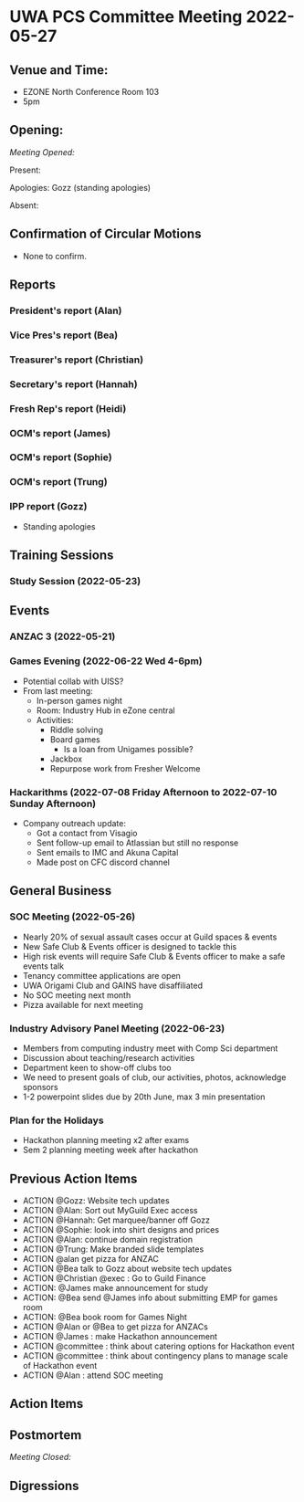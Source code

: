 # UWA PCS Committee Meeting 2022-05-27

## Venue and Time:

- EZONE North Conference Room 103
- 5pm

## Opening:

_Meeting Opened:_

Present:

Apologies: Gozz (standing apologies)

Absent:

## Confirmation of Circular Motions

- None to confirm.

## Reports

### President's report (Alan)

### Vice Pres's report (Bea)

### Treasurer's report (Christian)

### Secretary's report (Hannah)

### Fresh Rep's report (Heidi)

### OCM's report (James)

### OCM's report (Sophie)

### OCM's report (Trung)

### IPP report (Gozz)

- Standing apologies

## Training Sessions

### Study Session (2022-05-23)

## Events

### ANZAC 3 (2022-05-21)

### Games Evening (2022-06-22 Wed 4-6pm)

- Potential collab with UISS?
- From last meeting:
  - In-person games night
  - Room: Industry Hub in eZone central
  - Activities:
    - Riddle solving
    - Board games
      - Is a loan from Unigames possible?
    - Jackbox
    - Repurpose work from Fresher Welcome

### Hackarithms (2022-07-08 Friday Afternoon to 2022-07-10 Sunday Afternoon)

- Company outreach update:
  - Got a contact from Visagio
  - Sent follow-up email to Atlassian but still no response
  - Sent emails to IMC and Akuna Capital
  - Made post on CFC discord channel

## General Business

### SOC Meeting (2022-05-26)

- Nearly 20% of sexual assault cases occur at Guild spaces & events
- New Safe Club & Events officer is designed to tackle this
- High risk events will require Safe Club & Events officer to make a safe events talk
- Tenancy committee applications are open
- UWA Origami Club and GAINS have disaffiliated
- No SOC meeting next month
- Pizza available for next meeting

### Industry Advisory Panel Meeting (2022-06-23)

- Members from computing industry meet with Comp Sci department
- Discussion about teaching/research activities
- Department keen to show-off clubs too
- We need to present goals of club, our activities, photos, acknowledge sponsors
- 1-2 powerpoint slides due by 20th June, max 3 min presentation

### Plan for the Holidays

- Hackathon planning meeting x2 after exams
- Sem 2 planning meeting week after hackathon

## Previous Action Items

- ACTION @Gozz: Website tech updates
- ACTION @Alan: Sort out MyGuild Exec access
- ACTION @Hannah: Get marquee/banner off Gozz
- ACTION @Sophie: look into shirt designs and prices
- ACTION @Alan: continue domain registration
- ACTION @Trung: Make branded slide templates
- ACTION @alan get pizza for ANZAC
- ACTION @Bea talk to Gozz about website tech updates
- ACTION @Christian @exec : Go to Guild Finance
- ACTION: @James make announcement for study
- ACTION: @Bea send @James info about submitting EMP for games room
- ACTION: @Bea book room for Games Night
- ACTION @Alan or @Bea to get pizza for ANZACs
- ACTION @James : make Hackathon announcement
- ACTION @committee : think about catering options for Hackathon event
- ACTION @committee : think about contingency plans to manage scale of Hackathon event
- ACTION @Alan : attend SOC meeting

## Action Items

## Postmortem

_Meeting Closed:_

## Digressions
